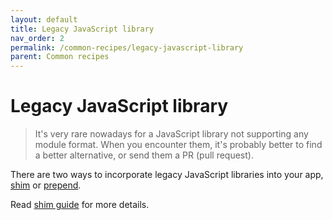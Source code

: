 ```yaml
---
layout: default
title: Legacy JavaScript library
nav_order: 2
permalink: /common-recipes/legacy-javascript-library
parent: Common recipes
---
```


# Legacy JavaScript library

> It's very rare nowadays for a JavaScript library not supporting any module format. When you encounter them, it's probably better to find a better alternative, or send them a PR (pull request).

There are two ways to incorporate legacy JavaScript libraries into your app, [shim](../options/deps#shim) or [prepend](../options/prepend-and-append).

Read [shim guide](../options/deps#shim) for more details.
